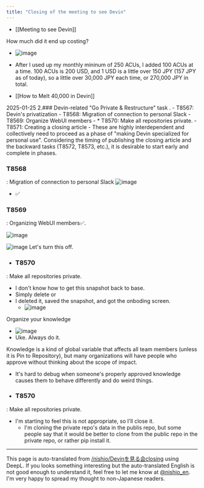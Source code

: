 ```yaml
---
title: "Closing of the meeting to see Devin"
---
```


- [[Meeting to see Devin]]

How much did it end up costing?
- ![image](https://gyazo.com/b6b57b3997f4da39fa5bf587a9e53d8b/thumb/1000)
- After I used up my monthly mininum of 250 ACUs, I added 100 ACUs at a time. 100 ACUs is 200 USD, and 1 USD is a little over 150 JPY (157 JPY as of today), so a little over 30,000 JPY each time, or 270,000 JPY in total.

- [[How to Melt 40,000 in Devin]]

2025-01-25
2.### Devin-related "Go Private & Restructure" task
.
    - T8567: Devin's privatization
    - T8568: Migration of connection to personal Slack
    - T8569: Organize WebUI members
    - * T8570: Make all repositories private.
    - T8571: Creating a closing article
        - These are highly interdependent and collectively need to proceed as a phase of "making Devin specialized for personal use". Considering the timing of publishing the closing article and the backward tasks (T8572, T8573, etc.), it is desirable to start early and complete in phases.

### T8568
: Migration of connection to personal Slack
![image](https://gyazo.com/09fd23abfe8c847e3cce0c6db6af68a2/thumb/1000)
- ✅

### T8569
: Organizing WebUI members✅.

![image](https://gyazo.com/f3caa8685411e8e052a9434792621393/thumb/1000)

![image](https://gyazo.com/2a876e8019f2696bdb9df8815388b150/thumb/1000)
Let's turn this off.

* ### T8570
: Make all repositories private.
- I don't know how to get this snapshot back to base.
- Simply delete or
- I deleted it, saved the snapshot, and got the onboding screen.
    - ![image](https://gyazo.com/aac290c8e5cac82eac97bfc7535b44c7/thumb/1000)

Organize your knowledge
- ![image](https://gyazo.com/6ee8596012eed9f5d1fd352c20390126/thumb/1000)
- Uke. Always do it.

Knowledge is a kind of global variable that affects all team members (unless it is Pin to Repository), but many organizations will have people who approve without thinking about the scope of impact.
- It's hard to debug when someone's properly approved knowledge causes them to behave differently and do weird things.

* ### T8570
: Make all repositories private.
- I'm starting to feel this is not appropriate, so I'll close it.
    - I'm cloning the private repo's data in the publis repo, but some people say that it would be better to clone from the public repo in the private repo, or rather pip install it.


---
This page is auto-translated from [/nishio/Devinを見る会closing](https://scrapbox.io/nishio/Devinを見る会closing) using DeepL. If you looks something interesting but the auto-translated English is not good enough to understand it, feel free to let me know at [@nishio_en](https://twitter.com/nishio_en). I'm very happy to spread my thought to non-Japanese readers.
